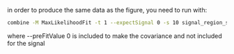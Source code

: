 in order to produce the same data as the figure, you need to run with:
```bash
combine -M MaxLikelihoodFit -t 1 --expectSignal 0 -s 10 signal_region_simple.txt --saveShapes --saveWithUnc --saveOverall --freezeNuisances zjetsScale --setPhysicsModelParameters zjetsScale=5 (--preFitValue 0)
```
where --preFitValue 0 is included to make the covariance and not included for the signal


